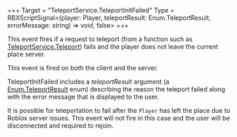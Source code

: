 +++
Target = "TeleportService.TeleportInitFailed"
Type = RBXScriptSignal<(player: Player, teleportResult: Enum.TeleportResult, errorMessage: string) => void, false>
+++

This event fires if a request to teleport (from a function such as [TeleportService.Teleport](https://developer.roblox.com/api-reference/function/TeleportService/Teleport)) fails and the player does not leave the current place server.This event is fired on both the client and the server.TeleportInitFailed includes a *teleportResult* argument (a [Enum.TeleportResult](https://developer.roblox.com/search#stq=TeleportResult) enum) describing the reason the teleport failed along with the error message that is displayed to the user.It is possible for teleportation to fail after the `Player` has left the place due to Roblox server issues. This event will not fire in this case and the user will be disconnected and required to rejoin.